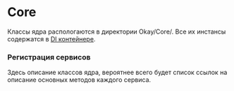 # Core

Классы ядра распологаются в директории Okay/Core/.
Все их инстансы содержатся в [DI контейнере](./di_container.md "Dependency injection container").

### Регистрация сервисов <a name="serviceRegister"></a>

Здесь описание классов ядра, вероятнее всего будет список ссылок на описание основных методов каждого сервиса.